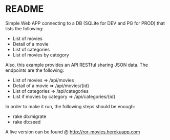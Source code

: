 # README

Simple Web APP connecting to a DB (SQLite for DEV and PG for PROD) that lists the following:

- List of movies
- Detail of a movie
- List of categories
- List of movies by category

Also, this example provides an API RESTful sharing JSON data. The endpoints are the following:

- List of movies => /api/movies
- Detail of a movie => /api/movies/{id}
- List of categories => /api/categories
- List if movies by category => /api/categories/{id}

In order to make it run, the following steps should be enough:

- rake db:migrate
- rake db:seed

A live version can be found @ http://ror-movies.herokuapp.com
